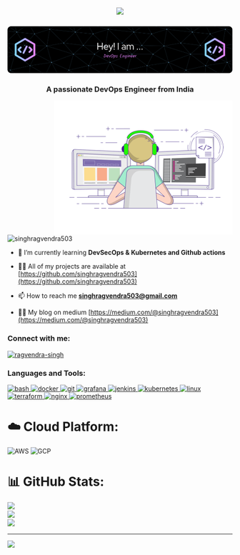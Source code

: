 <h1 align="center">
    <img src="https://readme-typing-svg.herokuapp.com/?font=Righteous&size=35&center=true&vCenter=true&width=500&height=70&duration=4000&lines=Hi+There!+👋;+I'm+Ragvendra+Singh!;" />
</h1>
<div align="center"> <img src="https://raw.githubusercontent.com/singhragvendra503/singhragvendra503/main/Banner.png"> </div>
<h3 align="center">A passionate DevOps Engineer from India</h3>
<img align="right" alt="Coding" width="400" src="https://raw.githubusercontent.com/devSouvik/devSouvik/master/gif3.gif">
<p align="left"> <img src="https://komarev.com/ghpvc/?username=singhragvendra503&label=Profile%20views&color=0e75b6&style=flat" alt="singhragvendra503" /> </p>

- 🌱 I’m currently learning **DevSecOps & Kubernetes and Github actions**


- 👨‍💻 All of my projects are available at [https://github.com/singhragvendra503](https://github.com/singhragvendra503)

- 📫 How to reach me **singhragvendra503@gmail.com**
- ✍🏻 My blog on medium [https://medium.com/@singhragvendra503](https://medium.com/@singhragvendra503)
<h3 align="left">Connect with me:</h3>
<p align="left">
<a href="https://www.linkedin.com/in/ragvendra-singh/" target="blank"><img align="center" src="./icon/linkedin-original.svg" alt="ragvendra-singh" height="30" width="40" /></a>
</p>

<h3 align="left">Languages and Tools:</h3>
<p align="left"><a href="https://www.gnu.org/software/bash/" target="_blank" rel="noreferrer"> <img src="https://www.vectorlogo.zone/logos/gnu_bash/gnu_bash-icon.svg" alt="bash" width="40" height="40"/> </a> <a href="https://www.docker.com/" target="_blank" rel="noreferrer"> <img src="./icon/docker-original.svgdocker-original-wordmark.svg" alt="docker" width="40" height="40"/> </a> <a href="https://git-scm.com/" target="_blank" rel="noreferrer"> <img src="https://www.vectorlogo.zone/logos/git-scm/git-scm-icon.svg" alt="git" width="40" height="40"/> </a> <a href="https://grafana.com" target="_blank" rel="noreferrer"> <img src="https://www.vectorlogo.zone/logos/grafana/grafana-icon.svg" alt="grafana" width="40" height="40"/> </a> <a href="https://www.jenkins.io" target="_blank" rel="noreferrer"> <img src="https://www.vectorlogo.zone/logos/jenkins/jenkins-icon.svg" alt="jenkins" width="40" height="40"/> </a> <a href="https://kubernetes.io" target="_blank" rel="noreferrer"> <img src="https://www.vectorlogo.zone/logos/kubernetes/kubernetes-icon.svg" alt="kubernetes" width="40" height="40"/> </a> <a href="https://www.linux.org/" target="_blank" rel="noreferrer"> <img src="./icon/linux-original.svg" alt="linux" width="40" height="40"/> </a> <a href="https://www.terraform.io/" target="_blank" rel="noreferrer"> <img src="./icon/terraform-original.svg" alt="terraform" width="40" height="40"/> </a> <a href="https://www.nginx.com" target="_blank" rel="noreferrer"> <img src="./icon/nginx-original.svg" alt="nginx" width="40" height="40"/> </a> <a href="https://prometheus.io" target="_blank" rel="noreferrer"> <img src="./icon/prometheus-original.svg" alt="prometheus" width="40" height="40"/> </a> </p>

# ☁️ Cloud Platform:
![AWS](https://img.shields.io/badge/AWS-%23FF9900.svg?style=flat&logo=amazon-aws&logoColor=white) ![GCP](https://img.shields.io/badge/GCP-%234285F4.svg?style=flat&logo=google-cloud-platform&logoColor=white)

# 📊 GitHub Stats:
![](https://github-readme-stats.vercel.app/api?username=singhragvendra503&theme=dark&hide_border=false&include_all_commits=false&count_private=false)<br/>
![](https://github-readme-streak-stats.herokuapp.com/?user=singhragvendra503&theme=dark&hide_border=false)<br/>
![](https://github-readme-stats.vercel.app/api/top-langs/?username=singhragvendra503&theme=dark&hide_border=false&include_all_commits=false&count_private=false&layout=compact)

---
[![](https://visitcount.itsvg.in/api?id=singhragvendra503&icon=0&color=0)](https://visitcount.itsvg.in)
